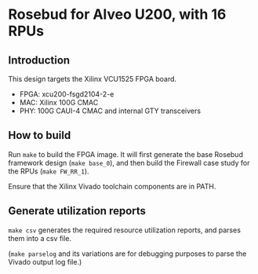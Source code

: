 # Rosebud for Alveo U200, with 16 RPUs

## Introduction

This design targets the Xilinx VCU1525 FPGA board.

* FPGA: xcu200-fsgd2104-2-e
* MAC: Xilinx 100G CMAC
* PHY: 100G CAUI-4 CMAC and internal GTY transceivers

## How to build

Run ```make``` to build the FPGA image. It will first generate the base Rosebud
framework design (```make base_0```), and then build the Firewall case study
for the RPUs (```make FW_RR_1```).

Ensure that the Xilinx Vivado toolchain components are in PATH.

## Generate utilization reports

```make csv``` generates the required resource utilization reports, and parses
them into a csv file.

(```make parselog``` and its variations are for debugging purposes to parse the
Vivado output log file.)
